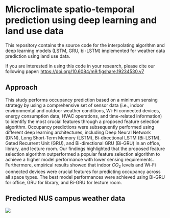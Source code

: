 # Microclimate spatio-temporal prediction using deep learning and land use data
This repository contains the source code for the interpolating algorithm and deep learning models (LSTM, GRU, bi-LSTM) implemented for weather data prediction using land use data.

If you are interested in using this code in your research, please cite our following paper:
https://doi.org/10.6084/m9.figshare.19234530.v7


## Approach

This study performs occupancy prediction based on a minimum sensing strategy by using a comprehensive set of sensor data (i.e., indoor environmental and outdoor weather conditions, Wi-Fi connected devices, energy consumption data, HVAC operations, and time-related information) to identify the most crucial features through a proposed feature selection algorithm. Occupancy predictions were subsequently performed using different deep learning architectures, including Deep Neural Network (DNN), Long Short-Term Memory (LSTM), Bi-directional LSTM (Bi-LSTM), Gated Recurrent Unit (GRU), and Bi-directional GRU (Bi-GRU) in an office, library, and lecture room. Our findings highlighted that the proposed feature selection algorithm outperformed a popular feature selection algorithm to achieve a higher model performance with lower sensing requirements. Furthermore, empirical results showed that indoor $CO_2$ levels and Wi-Fi connected devices were crucial features for predicting occupancy across all space types. The best model performances were achieved using Bi-GRU for office, GRU for library, and Bi-GRU for lecture room.

## Predicted NUS campus weather data
<img src="./tem_campusplot.png">